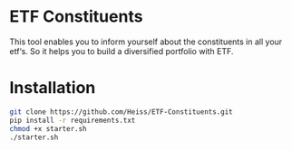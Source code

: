 # ETF Constituents

This tool enables you to inform yourself about the constituents in all your etf‘s. So it helps you to build a diversified portfolio with ETF.

# Installation

```bash
git clone https://github.com/Heiss/ETF-Constituents.git
pip install -r requirements.txt
chmod +x starter.sh
./starter.sh
```